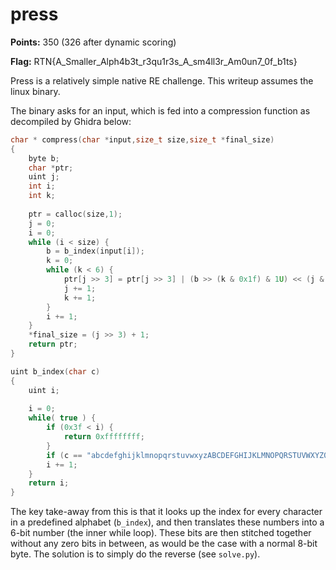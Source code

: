 # press

**Points:** 350 (326 after dynamic scoring)

**Flag:** RTN{A_Smaller_Alph4b3t_r3qu1r3s_A_sm4ll3r_Am0un7_0f_b1ts}

Press is a relatively simple native RE challenge. This writeup assumes the linux binary.

The binary asks for an input, which is fed into a compression function as decompiled by Ghidra below:

```c
char * compress(char *input,size_t size,size_t *final_size)
{
    byte b;
    char *ptr;
    uint j;
    int i;
    int k;
  
    ptr = calloc(size,1);
    j = 0;
    i = 0;
    while (i < size) {
        b = b_index(input[i]);
        k = 0;
        while (k < 6) {
            ptr[j >> 3] = ptr[j >> 3] | (b >> (k & 0x1f) & 1U) << (j & 7);
            j += 1;
            k += 1;
        }
        i += 1;
    }
    *final_size = (j >> 3) + 1;
    return ptr;
}

uint b_index(char c)
{
    uint i;
  
    i = 0;
    while( true ) {
        if (0x3f < i) {
            return 0xffffffff;
        }
        if (c == "abcdefghijklmnopqrstuvwxyzABCDEFGHIJKLMNOPQRSTUVWXYZ0123456789_"[i]) break;
        i += 1;
    }
    return i;
}
```

The key take-away from this is that it looks up the index for every character in a predefined alphabet (`b_index`), and then translates these numbers into a 6-bit number (the inner while loop). These bits are then stitched together without any zero bits in between, as would be the case with a normal 8-bit byte. The solution is to simply do the reverse (see `solve.py`).
